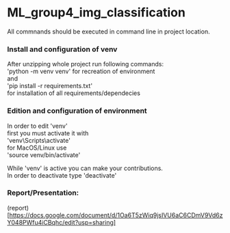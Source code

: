 # ML_group4_img_classification

All commnands should be executed in command line in project location.

### Install and configuration of venv
After unzipping whole project run following commands:\
'python -m venv venv' for recreation of environment\
and\
'pip install -r requirements.txt'\
for installation of all requirements/dependecies

### Edition and configuration of environment
In order to edit 'venv'\
first you must activate it with\
'venv\Scripts\activate' \
for MacOS/Linux use\
'source venv/bin/activate'

While 'venv' is active you can make your contributions.\
In order to deactivate type 'deactivate'

### Report/Presentation:
(report)[https://docs.google.com/document/d/1Oa6T5zWiq9jsIVU6aC6CDmV9Vd6zY048PWfu4iCBqhc/edit?usp=sharing]

